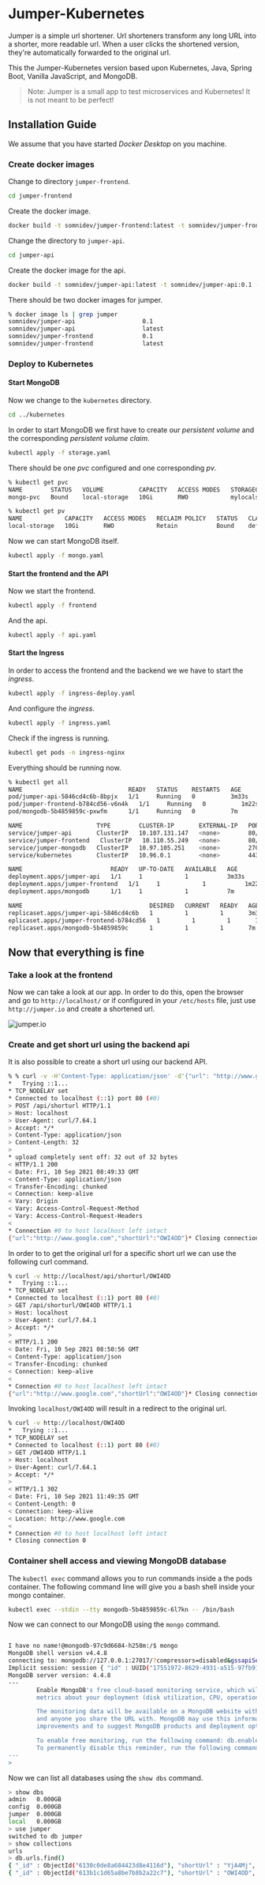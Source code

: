 # Jumper-Kubernetes

Jumper is a simple url shortener. Url shorteners transform any long URL into a shorter, more readable url. When a user clicks the shortened version, they're automatically forwarded to the original url.

This the Jumper-Kubernetes version based upon Kubernetes, Java, Spring Boot, Vanilla JavaScript, and MongoDB.

> Note: Jumper is a small app to test microservices and Kubernetes! It is not meant to be perfect!

## Installation Guide

We assume that you have started _Docker Desktop_ on you machine.

### Create docker images

Change to directory `jumper-frontend`.

```bash
cd jumper-frontend
```

Create the docker image.

```bash
docker build -t somnidev/jumper-frontend:latest -t somnidev/jumper-frontend:0.1 -f Dockerfile .
```

Change the directory to `jumper-api`.

```bash
cd jumper-api
```

Create the docker image for the api.

```bash
docker build -t somnidev/jumper-api:latest -t somnidev/jumper-api:0.1 -f Dockerfile .
```

There should be two docker images for jumper.

```bash
% docker image ls | grep jumper                                                                  
somnidev/jumper-api                   0.1                                                     41889f012846   About a minute ago   196MB
somnidev/jumper-api                   latest                                                  41889f012846   About a minute ago   196MB
somnidev/jumper-frontend              0.1                                                     2ccbaf883b14   3 minutes ago        22.7MB
somnidev/jumper-frontend              latest                                                  2ccbaf883b14   3 minutes ago        22.7MB
```

### Deploy to Kubernetes

#### Start MongoDB

Now we change to the `kubernetes` directory.

```bash
cd ../kubernetes
```

In order to start MongoDB we first have to create our _persistent volume_ and the corresponding _persistent volume claim_.

```bash
kubectl apply -f storage.yaml
```

There should be one _pvc_ configured and one corresponding _pv_.

```bash
% kubectl get pvc
NAME        STATUS   VOLUME          CAPACITY   ACCESS MODES   STORAGECLASS     AGE
mongo-pvc   Bound    local-storage   10Gi       RWO            mylocalstorage   2m32s

% kubectl get pv 
NAME            CAPACITY   ACCESS MODES   RECLAIM POLICY   STATUS   CLAIM               STORAGECLASS     REASON   AGE
local-storage   10Gi       RWO            Retain           Bound    default/mongo-pvc   mylocalstorage            3m12s
```

Now we can start MongoDB itself.

```bash
kubectl apply -f mongo.yaml
```

#### Start the frontend and the API

Now we start the frontend.

```bash
kubectl apply -f frontend
```

And the api.

```bash
kubectl apply -f api.yaml
```

#### Start the Ingress

In order to access the frontend and the backend we we have to start the _ingress_.

```bash
kubectl apply -f ingress-deploy.yaml
```

And configure the _ingress_.

```bash
kubectl apply -f ingress.yaml
```

Check if the ingress is running.

```bash
kubectl get pods -n ingress-nginx
```

Everything should be running now.

```bash
% kubectl get all
NAME                              READY   STATUS    RESTARTS   AGE
pod/jumper-api-5846cd4c6b-8bpjx   1/1     Running   0          3m33s
pod/jumper-frontend-b784cd56-v6n4k   1/1     Running   0          1m22s
pod/mongodb-5b4859859c-pxwfm      1/1     Running   0          7m

NAME                     TYPE        CLUSTER-IP       EXTERNAL-IP   PORT(S)     AGE
service/jumper-api       ClusterIP   10.107.131.147   <none>        80/TCP      3m33s
service/jumper-frontend   ClusterIP   10.110.55.249   <none>        80/TCP      1m22s
service/jumper-mongodb   ClusterIP   10.97.105.251    <none>        27017/TCP   7m
service/kubernetes       ClusterIP   10.96.0.1        <none>        443/TCP     7d

NAME                         READY   UP-TO-DATE   AVAILABLE   AGE
deployment.apps/jumper-api   1/1     1            1           3m33s
deployment.apps/jumper-frontend   1/1     1            1           1m22s
deployment.apps/mongodb      1/1     1            1           7m

NAME                                    DESIRED   CURRENT   READY   AGE
replicaset.apps/jumper-api-5846cd4c6b   1         1         1       3m33s
eplicaset.apps/jumper-frontend-b784cd56   1         1         1       1m22
replicaset.apps/mongodb-5b4859859c      1         1         1       7m
```

## Now that everything is fine

### Take a look at the frontend

Now we can take a look at our app. In order to do this, open the browser and go to `http://localhost/` or if configured in your `/etc/hosts` file, just use `http://jumper.io` and create a shortened url.

![jumper.io](jumper.png)

### Create and get short url using the backend api

It is also possible to create a short url using our backend API.

```bash
% % curl -v -H'Content-Type: application/json' -d'{"url": "http://www.google.com"}' http://localhost/api/shorturl
*   Trying ::1...
* TCP_NODELAY set
* Connected to localhost (::1) port 80 (#0)
> POST /api/shorturl HTTP/1.1
> Host: localhost
> User-Agent: curl/7.64.1
> Accept: */*
> Content-Type: application/json
> Content-Length: 32
> 
* upload completely sent off: 32 out of 32 bytes
< HTTP/1.1 200 
< Date: Fri, 10 Sep 2021 08:49:33 GMT
< Content-Type: application/json
< Transfer-Encoding: chunked
< Connection: keep-alive
< Vary: Origin
< Vary: Access-Control-Request-Method
< Vary: Access-Control-Request-Headers
< 
* Connection #0 to host localhost left intact
{"url":"http://www.google.com","shortUrl":"OWI4OD"}* Closing connection 0
```

In order to to get the original url for a specific short url we can use the following curl command.

```bash
% curl -v http://localhost/api/shorturl/OWI4OD
*   Trying ::1...
* TCP_NODELAY set
* Connected to localhost (::1) port 80 (#0)
> GET /api/shorturl/OWI4OD HTTP/1.1
> Host: localhost
> User-Agent: curl/7.64.1
> Accept: */*
> 
< HTTP/1.1 200 
< Date: Fri, 10 Sep 2021 08:50:56 GMT
< Content-Type: application/json
< Transfer-Encoding: chunked
< Connection: keep-alive
< 
* Connection #0 to host localhost left intact
{"url":"http://www.google.com","shortUrl":"OWI4OD"}* Closing connection 0
```

Invoking `localhost/OWI4OD` will result in a redirect to the original url.

```bash
% curl -v http://localhost/OWI4OD             
*   Trying ::1...
* TCP_NODELAY set
* Connected to localhost (::1) port 80 (#0)
> GET /OWI4OD HTTP/1.1
> Host: localhost
> User-Agent: curl/7.64.1
> Accept: */*
> 
< HTTP/1.1 302 
< Date: Fri, 10 Sep 2021 11:49:35 GMT
< Content-Length: 0
< Connection: keep-alive
< Location: http://www.google.com
< 
* Connection #0 to host localhost left intact
* Closing connection 0
```

### Container shell access and viewing MongoDB database

The `kubectl exec` command allows you to run commands inside a the pods container. The following command line will give you a bash shell inside your mongo container.

```bash
kubectl exec --stdin --tty mongodb-5b4859859c-6l7kn -- /bin/bash
```

Now we can connect to our MongoDB using the `mongo` command.

```bash

I have no name!@mongodb-97c9d6684-h258m:/$ mongo
MongoDB shell version v4.4.8
connecting to: mongodb://127.0.0.1:27017/?compressors=disabled&gssapiServiceName=mongodb
Implicit session: session { "id" : UUID("17551972-8629-4931-a515-97fb91ead8cc") }
MongoDB server version: 4.4.8
---
        Enable MongoDB's free cloud-based monitoring service, which will then receive and display
        metrics about your deployment (disk utilization, CPU, operation statistics, etc).

        The monitoring data will be available on a MongoDB website with a unique URL accessible to you
        and anyone you share the URL with. MongoDB may use this information to make product
        improvements and to suggest MongoDB products and deployment options to you.

        To enable free monitoring, run the following command: db.enableFreeMonitoring()
        To permanently disable this reminder, run the following command: db.disableFreeMonitoring()
---
> 
```

Now we can list all databases using the `show dbs` command.

```bash
> show dbs
admin   0.000GB
config  0.000GB
jumper  0.000GB
local   0.000GB
> use jumper
switched to db jumper
> show collections
urls
> db.urls.find()
{ "_id" : ObjectId("6130c0de8a684423d8e4116d"), "shortUrl" : "YjA4Mj", "originalUrl" : "http://www.apple.com", "_class" : "io.jumper.api.model.ShortUrl" }
{ "_id" : ObjectId("613b1c1d65a8be7b8b2a22c7"), "shortUrl" : "OWI4OD", "originalUrl" : "http://www.google.com", "_class" : "io.jumper.api.model.ShortUrl" }
```
